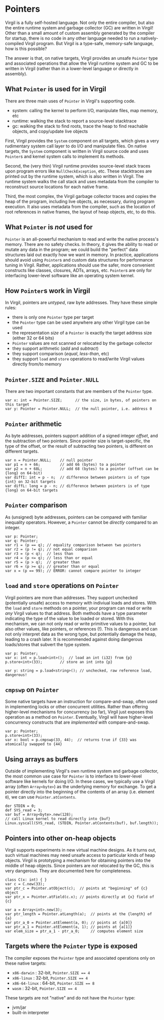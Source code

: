 # Pointers

Virgil is a fully self-hosted language.
Not only the entire compiler, but also the entire runtime system and garbage collector (GC) are written in Virgil!
Other than a small amount of custom assembly generated by the compiler for startup, there is no code in any other language needed to run a natively-compiled Virgil program.
But Virgil is a type-safe, memory-safe language, how is this possible?

The answer is that, on native targets, Virgil provides an unsafe `Pointer` type and associated operations that allow the Virgil runtime system and GC to be written in Virgil (rather than in a lower-level language or directly in assembly).

## What `Pointer` is used for in Virgil

There are three main uses of `Pointer` in Virgil's supporting code.

* system: calling the kernel to perform I/O, manipulate files, map memory, etc
* runtime: walking the stack to report a source-level stacktrace
* gc: walking the stack to find roots, trace the heap to find reachable objects, and copy/update live objects

First, Virgil provides the `System` component on all targets, which gives a very rudimentary system call layer to do I/O and manipulate files.
On native targets, the `System` component is written in Virgil source code and uses `Pointer`s and kernel system calls to implement its methods.

Second, the (very thin) Virgil runtime provides source-level stack traces upon program errors like `NullCheckException`, etc.
These stacktraces are printed out by the runtime system, which is also written in Virgil.
The runtime system walks the call stack and uses metadata from the compiler to reconstruct source locations for each native frame.

Third, the most complex, the Virgil garbage collector traces and copies the heap of the program, including live objects, as necessary, during program execution.
It also uses metadata from the compiler, such as the location of root references in native frames, the layout of heap objects, etc, to do this.

## What `Pointer` is *not* used for

`Pointer` is an all-powerful mechanism to read and write the native process's memory.
There are no safety checks.
In theory, it gives the ability to read or mutate any data in the program; we could build the "perfect" data structures laid out exactly how we want in memory.
In practice, applications should avoid using `Pointer`s and custom data structures for performance tuning in Virgil.
Rather, applications should use the safer, more convenient constructs like classes, closures, ADTs, arrays, etc.
`Pointer`s are only for interfacing lower-level software like an operating system kernel.

## How `Pointer`s work in Virgil

In Virgil, pointers are *untyped*, raw byte addresses.
They have these simple rules:

* there is only one `Pointer` type per target
* the `Pointer` type can be used anywhere any other Virgil type can be used
* the representation *size* of a `Pointer` is exactly the target address size (either 32 or 64 bits)
* `Pointer` values are not scanned or relocated by the garbage collector
* they support arithmetic (*add* and *subtract*)
* they support comparison (*equal*, *less-than*, etc)
* they support `load` and `store` operations to read/write Virgil values directly from/to memory

## `Pointer.SIZE` and `Pointer.NULL`

There are two important constants that are members of the `Pointer` type.

```
var x: int = Pointer.SIZE;      // the size, in bytes, of pointers on this target
var y: Pointer = Pointer.NULL;  // the null pointer, i.e. address 0
```

## `Pointer` arithmetic

As byte addresses, pointers support addition of a signed integer *offset*, and the subtraction of two pointers.
Since pointer size is target-specific, the type of the offset, or the result of subtracting two pointers, is different on different targets.

```
var n = Pointer.NULL;    // null pointer
var p1 = n + 66;         // add 66 (bytes) to a pointer
var p2 = n + 68L;        // add 68 (bytes) to a pointer (offset can be {long} on 64-bit)
var diffI: int = p - n;  // difference between pointers is of type {int} on 32-bit targets
var diffL: long = p - n; // difference between pointers is of type {long} on 64-bit targets
```

## `Pointer` comparison

As (unsigned) byte addresses, pointers can be compared with familiar inequality operators.
However, a `Pointer` cannot be *directly* compared to an integer.

```
var p: Pointer;
var q: Pointer;
var r1 = (p == q); // equality comparison between two pointers
var r2 = (p != q); // not equal comparison
var r3 = (p < q);  // less than
var r4 = (p <= q); // less than or equal
var r5 = (p > q);  // greater than
var r6 = (p >= q); // greater than or equal
var x = (p == 99); // ERROR: cannot compare pointer to integer
```

## `load` and `store` operations on `Pointer`

Virgil pointers are more than addresses.
They support unchecked (potentially unsafe) access to memory with indiviual loads and stores.
With the `load` and `store` methods on a pointer, your program can read or write *any* Virgil values to that address.
Both methods have a type parameter indicating the type of the value to be loaded or stored.
With this mechanism, we can not only read or write primitive values to a pointer, but also other values, like pointers, or references (!).
This is dangerous and can not only interpret data as the wrong type, but potentially damage the heap, leading to a crash later.
It is recommended against doing dangerous loads/stores that subvert the type system.

```
var p: Pointer;
var x: int = p.load<int>();  // load an int (i32) from {p}
p.store<int>(33);	     // store an int into {p}

var y: string = p.load<string>(); // unchecked, raw reference load, dangerous!
```

## `cmpswp` on `Pointer`

Some native targets have an instruction for compare-and-swap, often used in implementing locks or other concurrent utilities.
Rather than offering higher-level mechanisms for concurrency (so far), Virgil just exposes this operation as a method on `Pointer`.
Eventually, Virgil will have higher-level concurrency constructs that are *implemented with* compare-and-swap.

```
var p: Pointer;
p.store<int>(33);
var x: bool = p.cmpswp(33, 44);  // returns true if {33} was atomically swapped to {44}
```

## Using arrays as buffers

Outside of implementing Virgil's own runtime system and garbage collector, the most common use case for `Pointer` is to interface to lower-level software like kernels for doing I/O.
In these cases, we typically use a Virgil array (often `Array<byte>`) as the underlying memory for exchange.
To get a pointer directly into the beginning of the contents of an array (i.e. element `0`), we can use `Pointer.atContents`.

```
der STDIN = 0;
def SYS_read = 3;
var buf = Array<byte>.new(128);
// call Linux kernel to read directly into {buf}
Linux.syscall(SYS_read, (STDIN, Pointer.atContents(buf), buf.length));
```

## Pointers into other on-heap objects

Virgil supports experiments in new virtual machine designs.
As it turns out, such virtual machines may need unsafe access to particular kinds of heap objects.
Virgil is prototyping a mechanism for obtaining pointers into the middle of heap objects.
Since pointers are *not* relocated by the GC, this is very dangerous.
They are documented here for completeness.

```
class C(x: int) { }
var c = C.new(33);
var ptr_c = Pointer.atObject(c);  // points at "beginning" of {c} object
var ptr_x = Pointer.atField(c.x); // points directly at {x} field of {c}

var a = Array<int>.new(3);
var ptr_length = Pointer.atLength(a);  // points at the {length} of {a}
var ptr_a_0 = Pointer.atElement(a, 0); // points at {a[0]}
var ptr_a_1 = Pointer.atElement(a, 1); // points at {a[1]}
var elem_size = ptr_a_1 - ptr_a_0;     // computes element size
```

## Targets where the `Pointer` type is exposed

The compiler exposes the `Pointer` type and associated operations only on these native targets:

* `x86-darwin` : 32-bit, `Pointer.SIZE == 4`
* `x86-linux` : 32-bit, `Pointer.SIZE == 4`
* `x86-64-linux` : 64-bit, `Pointer.SIZE == 8`
* `wasm` : 32-bit, `Pointer.SIZE == 4`

These targets are not "native" and do not have the `Pointer` type:

* jvm/jar
* built-in interpreter

